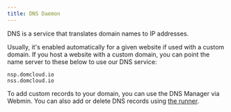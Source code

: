 ```yaml
---
title: DNS Daemon
---
```


DNS is a service that translates domain names to IP addresses. 

Usually, it's enabled automatically for a given website if used with a custom domain. If you host a website with a custom domain, you can point the name server to these below to use our DNS service:

```
nsp.domcloud.io
nss.domcloud.io
```

To add custom records to your domain, you can use the DNS Manager via Webmin. You can also add or delete DNS records using [the runner](./runner.md#dns).
